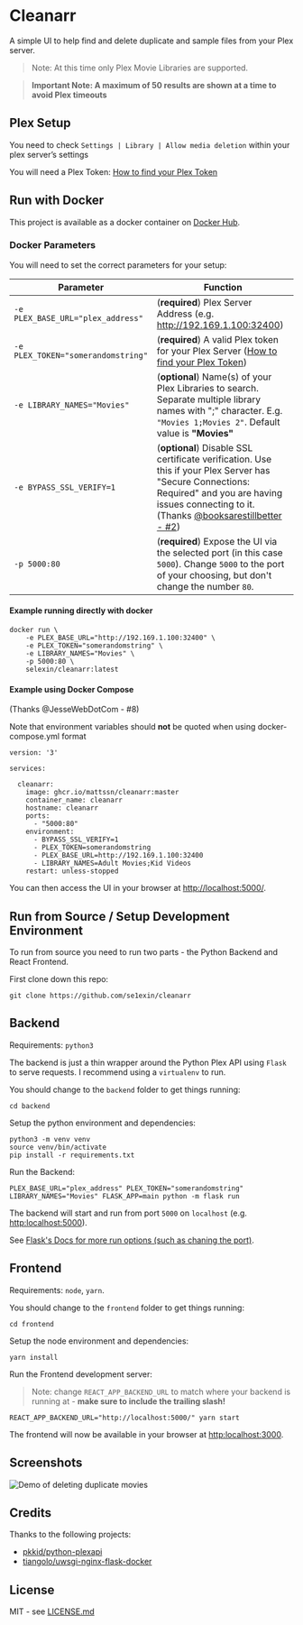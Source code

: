 # Cleanarr

A simple UI to help find and delete duplicate and sample files from your Plex server.

> Note: At this time only Plex Movie Libraries are supported.

> **Important Note: A maximum of 50 results are shown at a time to avoid Plex timeouts**

## Plex Setup
You need to check `Settings | Library | Allow media deletion` within your plex server’s settings

You will need a Plex Token: [How to find your Plex Token](https://support.plex.tv/articles/204059436-finding-an-authentication-token-x-plex-token/)

## Run with Docker

This project is available as a docker container on [Docker Hub](https://hub.docker.com/r/selexin/cleanarr).

### Docker Parameters

You will need to set the correct parameters for your setup:

| Parameter | Function |
| ----- | --- |
| `-e PLEX_BASE_URL="plex_address"` | (**required**) Plex Server Address (e.g. http://192.169.1.100:32400) |
| `-e PLEX_TOKEN="somerandomstring"` | (**required**) A valid Plex token for your Plex Server ([How to find your Plex Token](https://support.plex.tv/articles/204059436-finding-an-authentication-token-x-plex-token/)) |
| `-e LIBRARY_NAMES="Movies"`| (**optional**) Name(s) of your Plex Libraries to search. Separate multiple library names with ";" character. E.g. `"Movies 1;Movies 2"`. Default value is **"Movies"** |
| `-e BYPASS_SSL_VERIFY=1` | (**optional**) Disable SSL certificate verification. Use this if your Plex Server has "Secure Connections: Required" and you are having issues connecting to it. (Thanks [@booksarestillbetter - #2](https://github.com/se1exin/cleanarr/issues/2)) |
| `-p 5000:80` | (**required**) Expose the UI via the selected port (in this case `5000`). Change `5000` to the port of your choosing, but don't change the number `80`. |


#### Example running directly with docker
```
docker run \
	-e PLEX_BASE_URL="http://192.169.1.100:32400" \
	-e PLEX_TOKEN="somerandomstring" \
	-e LIBRARY_NAMES="Movies" \
	-p 5000:80 \
	selexin/cleanarr:latest
```

#### Example using Docker Compose
(Thanks @JesseWebDotCom - #8)

Note that environment variables should **not** be quoted when using docker-compose.yml format

```
version: '3'

services:

  cleanarr:
    image: ghcr.io/mattssn/cleanarr:master
    container_name: cleanarr
    hostname: cleanarr
    ports:
      - "5000:80"
    environment:
      - BYPASS_SSL_VERIFY=1
      - PLEX_TOKEN=somerandomstring
      - PLEX_BASE_URL=http://192.169.1.100:32400
      - LIBRARY_NAMES=Adult Movies;Kid Videos
    restart: unless-stopped
```


You can then access the UI in your browser at [http://localhost:5000/](http://localhost:5000/).

## Run from Source / Setup Development Environment

To run from source you need to run two parts - the Python Backend and React Frontend.

First clone down this repo:
```
git clone https://github.com/se1exin/cleanarr
```

## Backend

Requirements: `python3`

The backend is just a thin wrapper around the Python Plex API using `Flask` to serve requests. I recommend using a `virtualenv` to run.

You should change to the `backend` folder to get things running:
```
cd backend
```

Setup the python environment and dependencies:
```
python3 -m venv venv
source venv/bin/activate
pip install -r requirements.txt
```

Run the Backend:
```
PLEX_BASE_URL="plex_address" PLEX_TOKEN="somerandomstring" LIBRARY_NAMES="Movies" FLASK_APP=main python -m flask run
```

The backend will start and run from port `5000` on `localhost` (e.g. [http:localhost:5000](http:localhost:5000)).

See [Flask's Docs for more run options (such as chaning the port)](https://flask.palletsprojects.com/en/1.1.x/cli/).

## Frontend

Requirements: `node`, `yarn`.

You should change to the `frontend` folder to get things running:
```
cd frontend
```

Setup the node environment and dependencies:
```
yarn install
```

Run the Frontend development server:

>Note: change `REACT_APP_BACKEND_URL` to match where your backend is running at - **make sure to include the trailing slash!**
```
REACT_APP_BACKEND_URL="http://localhost:5000/" yarn start
```

The frontend will now be available in your browser at [http:localhost:3000](http:localhost:3000).

## Screenshots

![Demo of deleting duplicate movies](screenshots/demo.gif)


## Credits
Thanks to the following projects:
- [pkkid/python-plexapi](https://github.com/pkkid/python-plexapi)
- [tiangolo/uwsgi-nginx-flask-docker](https://github.com/tiangolo/uwsgi-nginx-flask-docker)

## License
MIT - see [LICENSE.md](https://github.com/se1exin/cleanarr/blob/master/LICENSE.md)
